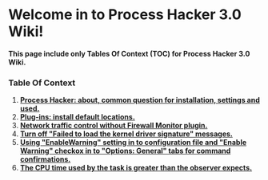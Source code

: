 ﻿# Welcome in to Process Hacker 3.0 Wiki!

**This page include only Tables Of Context (TOC) for Process Hacker 3.0 Wiki.**

### Table Of Context

1. [**Process Hacker: about, common question for installation, settings and used.**](https://github.com/VictorVG/ph/wiki/1)
2. [**Plug-ins: install default locations.**](https://github.com/VictorVG/ph/wiki/2)
3. [**Network traffic control without Firewall Monitor plugin.**](https://github.com/VictorVG/PH/wiki/3)
4. [**Turn off "Failed to load the kernel driver signature" messages.**](https://github.com/VictorVG/PH/wiki/4)
5. [**Using "EnableWarning" setting in to configuration file and "Enable Warning" checkox in to "Options: General" tabs for command confirmations.**](https://github.com/VictorVG/PH/wiki/5)
6. [**The CPU time used by the task is greater than the observer expects.**](https://github.com/VictorVG/PH/wiki/6)